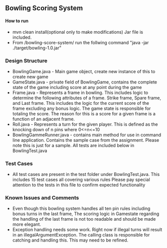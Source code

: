 ## Bowling Scoring System

#### How to run
* mvn clean install(optional only to make modifications) Jar file is included.
* From /bowling-score-system/  run the follwing command  "java -jar ./target/bowling-1.0.jar"


### Design Structure
* BowlingGame.java - Main game object, create new instance of this to create new game
* GameState.java - private field of BowlingGame, contains the complete state of the game including score at any point during the game
* Frame.java - Represents a frame in bowling. This includes logic to determine the following attributes of a frame. Strike frame, Spare frame, and Last frame. This includes the logic for the current score of the frame excluding any bonus logic. The game state is responsible for totaling the score. The reason for this is a score for a given frame is a function of an adjacent frame.
* Roll.java - Represents a turn for the given player. This is defined as the knocking down of n pins where 0<=n<=10
* BowlingGammeRunner.java - contains main method for use in command line application. Contains the sample case from the assignment. Please note this is just for a sample. All tests are included below in BowlingTest.java
### Test Cases
* All test cases are present in the test folder under BowlingTest.java. This includes 15 test cases all covering various rules
Please pay special attention to the tests in this file to confirm expected functionality


### Known Issues and Comments
* Even though this bowling system handles all ten pin rules including bonus turns in the last frame, The scoring logic in Gamestate regarding the handling of the last frame is not too readable and should be made more elegant.
* Exception handling needs some work. Right now if illegal turns will result in an illegalArgumentException. The calling class is responsible for catching and handling this. This may need to be refined.
